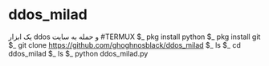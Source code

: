# ddos_milad
یک ابزار ddos و حمله به سایت
#TERMUX
$_ pkg install python
$_ pkg install git
$_ git clone https://github.com/ghoghnosblack/ddos_milad
$_ ls
$_ cd ddos_milad
$_ ls
$_ python ddos_milad.py
